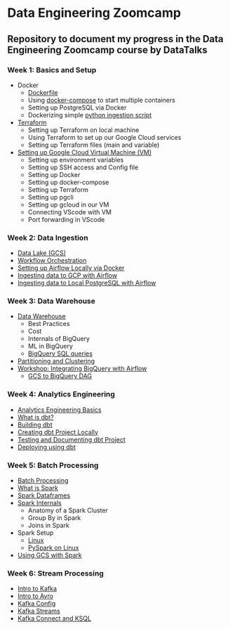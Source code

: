 # Data Engineering Zoomcamp
## Repository to document my progress in the Data Engineering Zoomcamp course by DataTalks

### Week 1: Basics and Setup
- Docker
	- [Dockerfile](https://github.com/satvikjadhav/data-engineering-zoomcamp/blob/main/week_1_-_basics_and_setup/docker_sql/dockerfile)
	- Using [docker-compose](https://github.com/satvikjadhav/data-engineering-zoomcamp/blob/main/week_1_-_basics_and_setup/docker_sql/docker-compose.yaml) to start multiple containers
	- Setting up PostgreSQL via Docker
	- Dockerizing simple [python ingestion script](https://github.com/satvikjadhav/data-engineering-zoomcamp/blob/main/week_1_-_basics_and_setup/docker_sql/upload_data.py)
- [Terraform](https://github.com/satvikjadhav/data-engineering-zoomcamp/blob/main/week_1_-_basics_and_setup/terraform_gcp/Terraform_and_gcp_notes.md)
	- Setting up Terraform on local machine
	- Using Terraform to set up our Google Cloud services
	- Setting up Terraform files (main and variable)
- [Setting up Google Cloud Virtual Machine (VM)](https://github.com/satvikjadhav/data-engineering-zoomcamp/blob/main/week_1_-_basics_and_setup/terraform_gcp/setting_up_env_on_gcloud_cloud_vm_and_SSH_access_notes.md)
	- Setting up environment variables
	- Setting up SSH access and Config file
	- Setting up Docker
	- Setting up docker-compose
	- Setting up Terraform
	- Setting up pgcli
	- Setting up gcloud in our VM
	- Connecting VScode with VM
	- Port forwarding in VScode

### Week 2: Data Ingestion
- [Data Lake (GCS)](https://github.com/satvikjadhav/data-engineering-zoomcamp/blob/main/week_2_data_ingestion/data_lake_notes.md)
- [Workflow Orchestration](https://github.com/satvikjadhav/data-engineering-zoomcamp/blob/main/week_2_data_ingestion/workflow_orchestration_notes.md)
- [Setting up Airflow Locally via Docker](https://github.com/satvikjadhav/data-engineering-zoomcamp/blob/main/week_2_data_ingestion/airflow/airflow_notes.md)
- [Ingesting data to GCP with Airflow](https://github.com/satvikjadhav/data-engineering-zoomcamp/blob/main/week_2_data_ingestion/airflow/ingesting_data_to_gcp_with_airflow_notes.md)
- [Ingesting data to Local PostgreSQL with Airflow](https://github.com/satvikjadhav/data-engineering-zoomcamp/blob/main/week_2_data_ingestion/airflow/Ingesting_Data_to_Local_Postgres_with_Airflow_notes.md)

### Week 3: Data Warehouse
- [Data Warehouse](https://github.com/satvikjadhav/data-engineering-zoomcamp/blob/main/week_3_data_warehouse/data_warehouse_and_bigquery.md)
	- Best Practices
	- Cost
	- Internals of BigQuery
	- ML in BigQuery
	- [BigQuery SQL queries](https://github.com/satvikjadhav/data-engineering-zoomcamp/blob/main/week_3_data_warehouse/queries.sql)
- [Partitioning and Clustering](https://github.com/satvikjadhav/data-engineering-zoomcamp/blob/main/week_3_data_warehouse/bigquery_partioning_and_clustering_notes.md)
- [Workshop: Integrating BigQuery with Airflow](https://github.com/satvikjadhav/data-engineering-zoomcamp/blob/main/week_3_data_warehouse/integrating_bigquery_with_airflow.md)
	- [GCS to BigQuery DAG](https://github.com/satvikjadhav/data-engineering-zoomcamp/blob/main/week_3_data_warehouse/airflow/dags/gcs_to_bq_dag.py)

### Week 4: Analytics Engineering
- [Analytics Engineering Basics](https://github.com/satvikjadhav/data-engineering-zoomcamp/blob/main/week_4_analytics_engineering/notes/analytics_engineering_basics.md)
- [What is dbt?](https://github.com/satvikjadhav/data-engineering-zoomcamp/blob/main/week_4_analytics_engineering/notes/what_is_dbt.md)
- [Building dbt](https://github.com/satvikjadhav/data-engineering-zoomcamp/blob/main/week_4_analytics_engineering/notes/building_dbt_notes.md)
- [Creating dbt Project Locally](https://github.com/satvikjadhav/data-engineering-zoomcamp/blob/main/week_4_analytics_engineering/notes/creating_dbt_project_locally_notes.md)
- [Testing and Documenting dbt Project](https://github.com/satvikjadhav/data-engineering-zoomcamp/blob/main/week_4_analytics_engineering/notes/testing_and_documenting_project_notes.md)
- [Deploying using dbt](https://github.com/satvikjadhav/data-engineering-zoomcamp/blob/main/week_4_analytics_engineering/notes/deployment_using_dbt_cloud.md)

### Week 5: Batch Processing
- [Batch Processing](week_5_batch_processing/notes/intro_to_batch_processing.md)
- [What is Spark](week_5_batch_processing/notes/intro_to_spark.md)
- [Spark Dataframes](week_5_batch_processing/notes/spark_dataframes.md)
- [Spark Internals](week_5_batch_processing/notes/spark_internals_notes.md)
	- Anatomy of a Spark Cluster
	- Group By in Spark
	- Joins in Spark
- Spark Setup
	- [Linux](week_5_batch_processing/notes/installing_spark_on_linux.md)
	- [PySpark on Linux](week_5_batch_processing/notes/setting_up_pyspark_on_linux.md)
- [Using GCS with Spark](week_5_batch_processing/notes/using_gcs_with_spark.md)

### Week 6: Stream Processing
- [Intro to Kafka](week_6_stream_processing/notes/intro_to_kafka.md)
- [Intro to Avro](week_6_stream_processing/notes/introduction_to_avro.md)
- [Kafka Config](week_6_stream_processing/notes/kafka_config.md)
- [Kafka Streams](week_6_stream_processing/notes/kafka_streams.md)
- [Kafka Connect and KSQL](week_6_stream_processing/notes/kafka_connect_and_ksql.md)